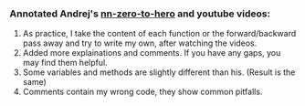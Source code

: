 ### Annotated Andrej's [nn-zero-to-hero](https://github.com/karpathy/nn-zero-to-hero) and youtube videos:

1. As practice, I take the content of each function or the forward/backward pass away and try to write my own, after watching the videos.
2. Added more explainations and comments. If you have any gaps, you may find them helpful.
3. Some variables and methods are slightly different than his. (Result is the same)
4. Comments contain my wrong code, they show common pitfalls.
